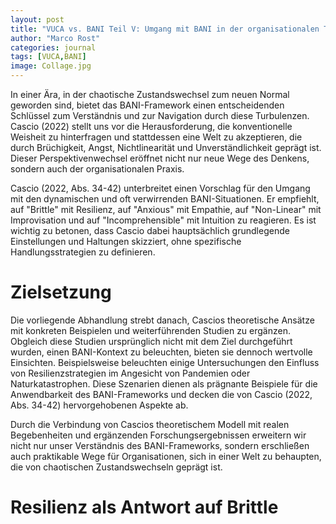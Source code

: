```yaml
---
layout: post
title: "VUCA vs. BANI Teil V: Umgang mit BANI in der organisationalen Theorie und Praxis "
author: "Marco Rost"
categories: journal
tags: [VUCA,BANI]
image: Collage.jpg
---
```

In einer Ära, in der chaotische Zustandswechsel zum neuen Normal geworden sind, bietet das BANI-Framework einen entscheidenden Schlüssel zum Verständnis und zur Navigation durch diese Turbulenzen. Cascio (2022) stellt uns vor die Herausforderung, die konventionelle Weisheit zu hinterfragen und stattdessen eine Welt zu akzeptieren, die durch Brüchigkeit, Angst, Nichtlinearität und Unverständlichkeit geprägt ist. Dieser Perspektivenwechsel eröffnet nicht nur neue Wege des Denkens, sondern auch der organisationalen Praxis.

Cascio (2022, Abs. 34-42) unterbreitet einen Vorschlag für den Umgang mit den dynamischen und oft verwirrenden BANI-Situationen. Er empfiehlt, auf "Brittle" mit Resilienz, auf "Anxious" mit Empathie, auf "Non-Linear" mit Improvisation und auf "Incomprehensible" mit Intuition zu reagieren. Es ist wichtig zu betonen, dass Cascio dabei hauptsächlich grundlegende Einstellungen und Haltungen skizziert, ohne spezifische Handlungsstrategien zu definieren.

# Zielsetzung
Die vorliegende Abhandlung strebt danach, Cascios theoretische Ansätze mit konkreten Beispielen und weiterführenden Studien zu ergänzen. Obgleich diese Studien ursprünglich nicht mit dem Ziel durchgeführt wurden, einen BANI-Kontext zu beleuchten, bieten sie dennoch wertvolle Einsichten. Beispielsweise beleuchten einige Untersuchungen den Einfluss von Resilienzstrategien im Angesicht von Pandemien oder Naturkatastrophen. Diese Szenarien dienen als prägnante Beispiele für die Anwendbarkeit des BANI-Frameworks und decken die von Cascio (2022, Abs. 34-42) hervorgehobenen Aspekte ab.

Durch die Verbindung von Cascios theoretischem Modell mit realen Begebenheiten und ergänzenden Forschungsergebnissen erweitern wir nicht nur unser Verständnis des BANI-Frameworks, sondern erschließen auch praktikable Wege für Organisationen, sich in einer Welt zu behaupten, die von chaotischen Zustandswechseln geprägt ist.

# Resilienz als Antwort auf Brittle

